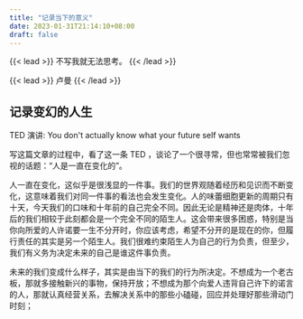 ```yaml
---
title: "记录当下的意义"
date: 2023-01-31T21:14:10+08:00
draft: false
---
```


{{< lead >}}
不写我就无法思考。
{{< /lead >}}

{{< lead >}}
卢曼
{{< /lead >}}


## 记录变幻的人生

TED 演讲: You don't actually know what your future self wants

写这篇文章的过程中，看了这一条 TED ，谈论了一个很寻常，但也常常被我们忽视的话题：“人是一直在变化的”。

人一直在变化，这似乎是很浅显的一件事。我们的世界观随着经历和见识而不断变化，这意味着我们对同一件事的看法也会发生变化。人的味蕾细胞更新的周期只有十天，今天我们的口味和十年前的自己完全不同。因此无论是精神还是肉体，十年后的我们相较于此刻都会是一个完全不同的陌生人。这会带来很多困惑，特别是当你向所爱的人许诺要一生不分开时，你应该考虑，希望不分开的是现在的你，但履行责任的其实是另一个陌生人。我们很难约束陌生人为自己的行为负责，但至少，我们有义务为决定未来的自己是谁这件事负责。

未来的我们变成什么样子，其实是由当下的我们的行为所决定。不想成为一个老古板，那就多接触新兴的事物，保持开放；不想成为那个向爱人违背自己许下的诺言的人，那就认真经营关系，去解决关系中的那些小磕碰，回应并处理好那些滑动门时刻；
